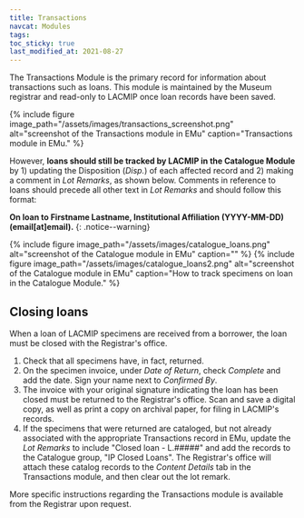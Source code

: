 ```yaml
---
title: Transactions
navcat: Modules
tags:
toc_sticky: true
last_modified_at: 2021-08-27
---
```

The Transactions Module is the primary record for information about transactions such as loans. This module is maintained by the Museum registrar and read-only to LACMIP once loan records have been saved.

{% include figure image_path="/assets/images/transactions_screenshot.png" alt="screenshot of the Transactions module in EMu" caption="Transactions module in EMu." %}

However, **loans should still be tracked by LACMIP in the Catalogue Module** by 1) updating the Disposition (_Disp._) of each affected record and 2) making a comment in _Lot Remarks_, as shown below. Comments in reference to loans should precede all other text in _Lot Remarks_ and should follow this format: 
 
**On loan to Firstname Lastname, Institutional Affiliation (YYYY-MM-DD) (email[at]email).**
 {: .notice--warning} 

{% include figure image_path="/assets/images/catalogue_loans.png" alt="screenshot of the Catalogue module in EMu" caption="" %}
{% include figure image_path="/assets/images/catalogue_loans2.png" alt="screenshot of the Catalogue module in EMu" caption="How to track specimens on loan in the Catalogue Module." %}

## Closing loans
When a loan of LACMIP specimens are received from a borrower, the loan must be closed with the Registrar's office. 

1) Check that all specimens have, in fact, returned.
2) On the specimen invoice, under _Date of Return_, check _Complete_ and add the date. Sign your name next to _Confirmed By_.
3) The invoice with your original signature indicating the loan has been closed must be returned to the Registrar's office. Scan and save a digital copy, as well as print a copy on archival paper, for filing in LACMIP's records.
4) If the specimens that were returned are cataloged, but not already associated with the appropriate Transactions record in EMu, update the _Lot Remarks_ to include "Closed loan - L.#####" and add the records to the Catalogue group, "IP Closed Loans". The Registrar's office will attach these catalog records to the _Content Details_ tab in the Transactions module, and then clear out the lot remark.

More specific instructions regarding the Transactions module is available from the Registrar upon request.
